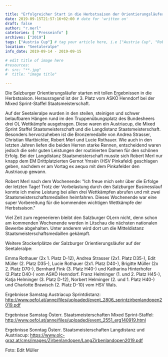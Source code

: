```yaml
---

title: "Erfolgreicher Start in die Herbstsaison der Orientierungsläufer"
date: 2019-09-15T21:57:16+02:00 # date for 'written on'
draft: false
author: "r.merl"
catetories: [ "Presseinfo" ]
archives: ["2019"]
tags: ["Austria Cup"] # tag your article here, i.e ["Austria Cup", "Robert Merl"]
location: "Seetaleralpe"
info_date: 2019-09-14 - 2019-09-15

# edit title of image here
#resources:
#- src: "**.jpg"
#  title: "image title"

---
```


Die Salzburger Orientierungsläufer starten mit tollen Ergebnissen in die Herbstsaison. Herausragend ist der 3. Platz vom ASKÖ Henndorf bei der Mixed Sprint-Staffel Staatsmeisterschaft.

<!--more-->

Auf der Seetaleralpe wurden in den steilen, steinigen und schwer belaufbaren Hängen rund im den Truppenübungsplatz des Bundesheers drei OL Wettkämpfe ausgetragen. Diese waren ein Austriacup, die Mixed Sprint Staffel Staatsmeisterschaft und die Langdistanz Staatsmeisterschaft. Besonders hervorzuheben ist die Bronzemedaille von Andrea Strasser, Christian Wartbichler, Robert Merl und Lucie Rothauer. Wie auch in den letzten Jahren liefen die beiden Herren starke Rennen, entscheidend waren jedoch die sehr guten Leistungen der routinierten Damen für den schönen Erfolg. Bei der Langdistanz Staatsmeisterschaft musste sich Robert Merl nur knapp dem EM Drittplatzierten Gernot Ymsén (HSV Pinkafeld) geschlagen geben, nachdem er am Vortag ex aequo mit dem Pinkafelder den Austriacup gewann.

Robert Merl nach dem Wochenende: "Ich freue mich sehr über die Erfolge der letzten Tage! Trotz der Vorbelastung durch den Salzburger Businesslauf konnte ich meine Leistung bei allen drei Wettkämpfen abrufen und mit zwei Staatsmeisterschaftsmedaillen heimfahren. Dieses Wochenende war eine super Vorbereitung für die kommenden wichtigen Wettkämpfe der Herbstsaison."

Viel Zeit zum regenerieren bleibt den Salzburger OLern nicht, denn schon am kommenden Wochenende werden in Litschau die nächsten nationalen Bewerbe abgehalten. Unter anderem wird dort um die Mitteldistanz Staatsmeisterschaftsmedaillen gekämpft.

Weitere Stockerlplätze der Salzburger Orientierungsläufer auf der Seetaleralpe:

Emma Rothauer (2x 1. Platz D-12), Andrea Strasser (2x1. Platz D35-), Edit Müller (2. Platz D35-), Lucie Rothauer (2x1. Platz D40-), Brigitte Müller (2x 2. Platz D70-), Bernhard Fink (3. Platz H40-) und Katharina Hinterhofer (2.Platz D40-) vom ASKÖ Henndorf. Franz Helminger (1. und 2. Platz H45-), Katja Helminger (3. Platz D-12), Norbert Helminger (2. und 1. Platz H40-) und Charlotte Brawisch (2. Platz D-10) vom HSV Wals.

Ergebnisse Samstag Austriacup Sprintdistanz: http://www.oefol.at/anne/files/uploaded/event_2806_sprintzirbenlandopen2019.pdf 

Ergebnisse Samstag Österr. Staatsmeisterschaften Mixed Sprint-Staffel: http://www.oefol.at/anne/files/uploaded/event_2551_erg140919.html

Ergebnisse Sonntag Österr. Staatsmeisterschaften Langdistanz und Austriacup: https://www.olc-graz.at/cms/images/Zirbenlandopen/LangZirbenlandopen2019.pdf

Foto: Edit Müller